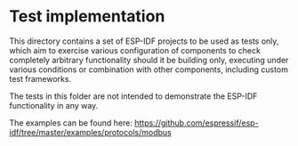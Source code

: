# Test implementation

This directory contains a set of ESP-IDF projects to be used as tests only, which aim to exercise various
configuration of components to check completely arbitrary functionality should it be building only, executing under
various conditions or combination with other components, including custom test frameworks.

The tests in this folder are not intended to demonstrate the ESP-IDF functionality in any way.

The examples can be found here: https://github.com/espressif/esp-idf/tree/master/examples/protocols/modbus
